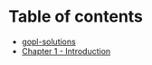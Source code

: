 # Table of contents

* [gopl-solutions](README.md)
* [Chapter 1 - Introduction](chapter-1-introduction.md)

